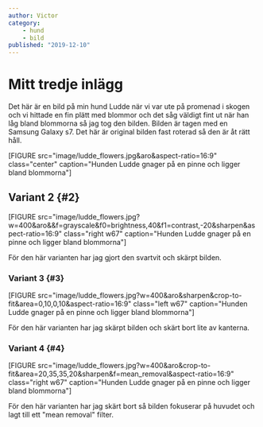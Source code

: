 ```yaml
---
author: Victor
category:
    - hund
    - bild
published: "2019-12-10"
---
```

Mitt tredje inlägg
==================================

Det här är en bild på min hund Ludde när vi var ute på promenad i skogen och vi hittade en fin plätt med blommor och det såg väldigt fint ut när han låg bland blommorna så jag tog den bilden. Bilden är tagen med en Samsung Galaxy s7. Det här är original bilden fast roterad så den är åt rätt håll.

[FIGURE src="image/ludde_flowers.jpg&aro&aspect-ratio=16:9" class="center" caption="Hunden Ludde gnager på en pinne och ligger bland blommorna"]

<!--more-->

Variant 2 {#2}
-----------------------------------

[FIGURE src="image/ludde_flowers.jpg?w=400&aro&&f=grayscale&f0=brightness,40&f1=contrast,-20&sharpen&aspect-ratio=16:9" class="right w67" caption="Hunden Ludde gnager på en pinne och ligger bland blommorna"]

För den här varianten har jag gjort den svartvit och skärpt bilden.

### Variant 3 {#3}

[FIGURE src="image/ludde_flowers.jpg?w=400&aro&sharpen&crop-to-fit&area=0,10,0,10&aspect-ratio=16:9" class="left w67" caption="Hunden Ludde gnager på en pinne och ligger bland blommorna"]

För den här varianten har jag skärpt bilden och skärt bort lite av kanterna.

### Variant 4 {#4}

[FIGURE src="image/ludde_flowers.jpg?w=400&aro&crop-to-fit&area=20,35,35,20&sharpen&f=mean_removal&aspect-ratio=16:9" class="right w67" caption="Hunden Ludde gnager på en pinne och ligger bland blommorna"]

För den här varianten har jag skärt bort så bilden fokuserar på huvudet och lagt till ett  "mean removal" filter.
